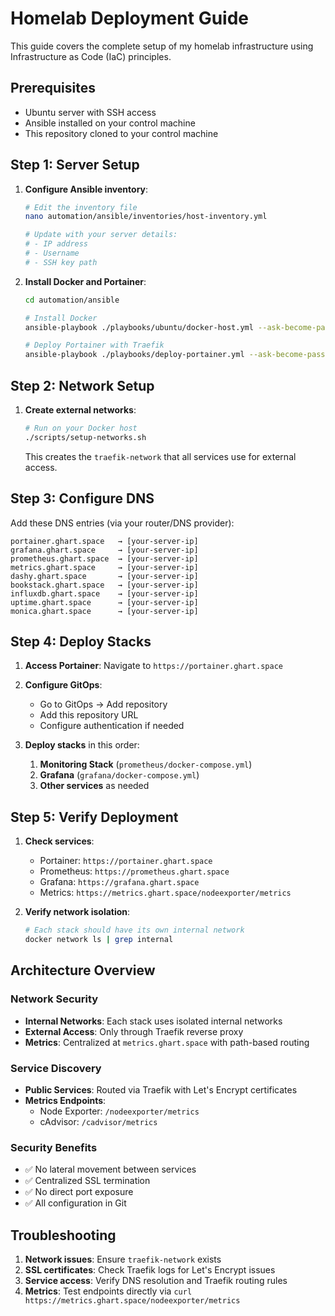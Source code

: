 # Homelab Deployment Guide

This guide covers the complete setup of my homelab infrastructure using Infrastructure as Code (IaC) principles.

## Prerequisites

- Ubuntu server with SSH access
- Ansible installed on your control machine
- This repository cloned to your control machine

## Step 1: Server Setup

1. **Configure Ansible inventory**:
   ```bash
   # Edit the inventory file
   nano automation/ansible/inventories/host-inventory.yml

   # Update with your server details:
   # - IP address
   # - Username
   # - SSH key path
   ```

2. **Install Docker and Portainer**:
   ```bash
   cd automation/ansible

   # Install Docker
   ansible-playbook ./playbooks/ubuntu/docker-host.yml --ask-become-pass -i ./inventories/host-inventory.yml

   # Deploy Portainer with Traefik
   ansible-playbook ./playbooks/deploy-portainer.yml --ask-become-pass -i ./inventories/host-inventory.yml
   ```

## Step 2: Network Setup

1. **Create external networks**:
   ```bash
   # Run on your Docker host
   ./scripts/setup-networks.sh
   ```

   This creates the `traefik-network` that all services use for external access.

## Step 3: Configure DNS

Add these DNS entries (via your router/DNS provider):

```
portainer.ghart.space   → [your-server-ip]
grafana.ghart.space     → [your-server-ip]
prometheus.ghart.space  → [your-server-ip]
metrics.ghart.space     → [your-server-ip]
dashy.ghart.space       → [your-server-ip]
bookstack.ghart.space   → [your-server-ip]
influxdb.ghart.space    → [your-server-ip]
uptime.ghart.space      → [your-server-ip]
monica.ghart.space      → [your-server-ip]
```

## Step 4: Deploy Stacks

1. **Access Portainer**: Navigate to `https://portainer.ghart.space`

2. **Configure GitOps**:
   - Go to GitOps → Add repository
   - Add this repository URL
   - Configure authentication if needed

3. **Deploy stacks** in this order:
   1. **Monitoring Stack** (`prometheus/docker-compose.yml`)
   2. **Grafana** (`grafana/docker-compose.yml`)
   3. **Other services** as needed

## Step 5: Verify Deployment

1. **Check services**:
   - Portainer: `https://portainer.ghart.space`
   - Prometheus: `https://prometheus.ghart.space`
   - Grafana: `https://grafana.ghart.space`
   - Metrics: `https://metrics.ghart.space/nodeexporter/metrics`

2. **Verify network isolation**:
   ```bash
   # Each stack should have its own internal network
   docker network ls | grep internal
   ```

## Architecture Overview

### Network Security
- **Internal Networks**: Each stack uses isolated internal networks
- **External Access**: Only through Traefik reverse proxy
- **Metrics**: Centralized at `metrics.ghart.space` with path-based routing

### Service Discovery
- **Public Services**: Routed via Traefik with Let's Encrypt certificates
- **Metrics Endpoints**:
  - Node Exporter: `/nodeexporter/metrics`
  - cAdvisor: `/cadvisor/metrics`

### Security Benefits
- ✅ No lateral movement between services
- ✅ Centralized SSL termination
- ✅ No direct port exposure
- ✅ All configuration in Git

## Troubleshooting

1. **Network issues**: Ensure `traefik-network` exists
2. **SSL certificates**: Check Traefik logs for Let's Encrypt issues
3. **Service access**: Verify DNS resolution and Traefik routing rules
4. **Metrics**: Test endpoints directly via `curl https://metrics.ghart.space/nodeexporter/metrics`
